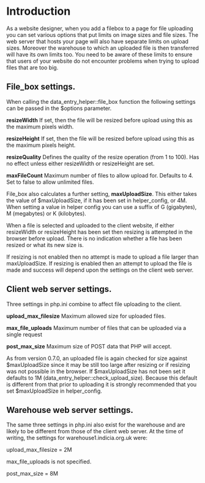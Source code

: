 # Introduction #

As a website designer, when you add a filebox to a page for file uploading you can set various options that put limits on image sizes and file sizes. The web server that hosts your page will also have separate limits on upload sizes. Moreover the warehouse to which an uploaded file is then transferred will have its own limits too. You need to be aware of these limits to ensure that users of your website do not encounter problems when trying to upload files that are too big.

## File\_box settings. ##
When calling the data\_entry\_helper::file\_box function the following settings can be passed in the $options parameter.

**resizeWidth**
If set, then the file will be resized before upload using this as the maximum pixels width.

**resizeHeight**
If set, then the file will be resized before upload using this as the maximum pixels height.

**resizeQuality**
Defines the quality of the resize operation (from 1 to 100). Has no effect unless either resizeWidth or resizeHeight are set.

**maxFileCount**
Maximum number of files to allow upload for. Defaults to 4. Set to false to allow unlimited files.


File\_box also calculates a further setting, **maxUploadSize**. This either takes the value of $maxUploadSize, if it has been set in helper\_config, or 4M. When setting a value in helper config you can use a suffix of G (gigabytes), M (megabytes) or K (kilobytes).

When a file is selected and uploaded to the client website, if either resizeWidth or resizeHeight has been set then resizing is attempted in the browser before upload. There is no indication whether a file has been resized or what its new size is.

If resizing is not enabled then no attempt is made to upload a file larger than maxUploadSize. If resizing is enabled then an attempt to upload the file is made and success will depend upon the settings on the client web server.

## Client web server settings. ##

Three settings in php.ini combine to affect file uploading to the client.

**upload\_max\_filesize**
Maximum allowed size for uploaded files.

**max\_file\_uploads**
Maximum number of files that can be uploaded via a single request

**post\_max\_size**
Maximum size of POST data that PHP will accept.

As from version 0.7.0, an uploaded file is again checked for size against $maxUploadSize since it may be still too large after resizing or if resizing was not possible in the browser. If $maxUploadSize has not been set it defaults to 1M (data\_entry\_helper::check\_upload\_size). Because this default is different from that prior to uploading it is strongly recommended that you set $maxUploadSize in helper\_config.

## Warehouse web server settings. ##

The same three settings in php.ini also exist for the warehouse and are likely to be different from those of the client web server. At the time of writing, the settings for warehouse1.indicia.org.uk were:

upload\_max\_filesize = 2M

max\_file\_uploads is not specified.

post\_max\_size = 8M